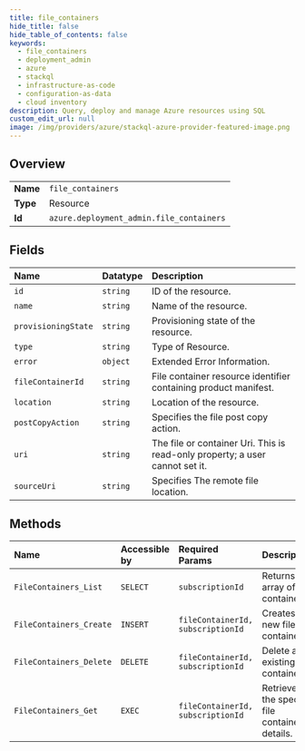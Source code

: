 ```yaml
---
title: file_containers
hide_title: false
hide_table_of_contents: false
keywords:
  - file_containers
  - deployment_admin
  - azure    
  - stackql
  - infrastructure-as-code
  - configuration-as-data
  - cloud inventory
description: Query, deploy and manage Azure resources using SQL
custom_edit_url: null
image: /img/providers/azure/stackql-azure-provider-featured-image.png
---
```

  
    

## Overview
<table><tbody>
<tr><td><b>Name</b></td><td><code>file_containers</code></td></tr>
<tr><td><b>Type</b></td><td>Resource</td></tr>
<tr><td><b>Id</b></td><td><code>azure.deployment_admin.file_containers</code></td></tr>
</tbody></table>

## Fields
| Name | Datatype | Description |
|:-----|:---------|:------------|
| `id` | `string` | ID of the resource. |
| `name` | `string` | Name of the resource. |
| `provisioningState` | `string` | Provisioning state of the resource. |
| `type` | `string` | Type of Resource. |
| `error` | `object` | Extended Error Information. |
| `fileContainerId` | `string` | File container resource identifier containing product manifest. |
| `location` | `string` | Location of the resource. |
| `postCopyAction` | `string` | Specifies the file post copy action. |
| `uri` | `string` | The file or container Uri. This is read-only property; a user cannot set it. |
| `sourceUri` | `string` | Specifies The remote file location. |
## Methods
| Name | Accessible by | Required Params | Description |
|:-----|:--------------|:----------------|:------------|
| `FileContainers_List` | `SELECT` | `subscriptionId` | Returns an array of file containers. |
| `FileContainers_Create` | `INSERT` | `fileContainerId, subscriptionId` | Creates a new file container. |
| `FileContainers_Delete` | `DELETE` | `fileContainerId, subscriptionId` | Delete an existing file container. |
| `FileContainers_Get` | `EXEC` | `fileContainerId, subscriptionId` | Retrieves the specific file container details. |
